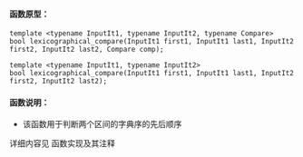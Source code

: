 
#### 函数原型：
```
template <typename InputIt1, typename InputIt2, typename Compare>
bool lexicographical_compare(InputIt1 first1, InputIt1 last1, InputIt2 first2, InputIt2 last2, Compare comp);

template <typename InputIt1, typename InputIt2>
bool lexicographical_compare(InputIt1 first1, InputIt1 last1, InputIt2 first2, InputIt2 last2);
```

#### 函数说明：
* 该函数用于判断两个区间的字典序的先后顺序

详细内容见 函数实现及其注释

